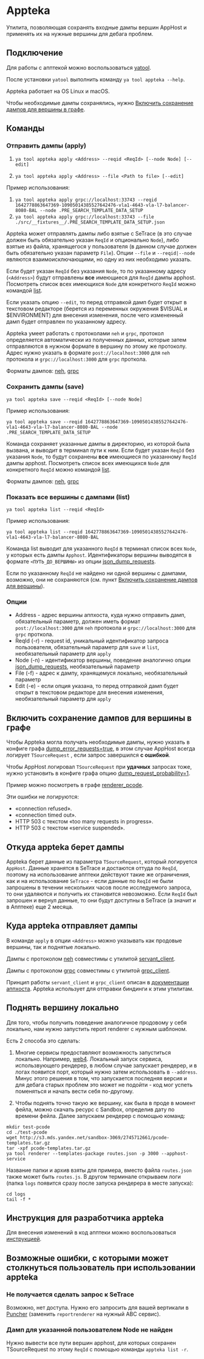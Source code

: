 # Appteka

Утилита, позволяющая сохранять входные дампы вершин AppHost и применять их на нужные вершины для дебага проблем.

## Подключение

Для работы с апптекой можно воспользоваться [yatool](https://wiki.yandex-team.ru/yatool/distrib/).

После установки `yatool` выполнить команду `ya tool appteka --help`.

Appteka работает на OS Linux и macOS.

Чтобы необходимые дампы сохранялись, нужно [Включить сохранение дампов для вершины в графе](#vklyuchitь-sohranenie-dampov-dlya-vershiny-v-grafe).


## Команды

### Отправить дампы (apply)

1. `ya tool appteka apply <Address> --reqid <ReqId> [--node Node] [--edit]`

2. `ya tool appteka apply <Address> --file <Path to file> [--edit]`

Пример использования:

1. `ya tool appteka apply grpc://localhost:33743 --reqid 1642778863647369-10905014385527642476-vla1-4643-vla-l7-balancer-8080-BAL --node .PRE_SEARCH_TEMPLATE_DATA_SETUP`
2. `ya tool appteka apply grpc://localhost:33743 --file ./src/__fixtures__/.PRE_SEARCH_TEMPLATE_DATA_SETUP.json`

Appteka может отправлять дампы либо взятые с SeTrace (в это случае должен быть обязательно указан `ReqId` и опционально `Node`), либо взятые из файла, хранящегося у пользователя (в данном случае должен быть обязательно указан параметр `File`). Опции `--file` и `--reqid|--node` являются взаимоисключающими, но одну из них необходимо указать. 

Если будет указан `ReqId` без указания `Node`, то по указанному адресу (`<Address>`) будут отправлены **все** имеющиеся для `ReqId` дампы apphost. Посмотреть список всех имеющихся `Node` для конкретного `ReqId` можно командой [list](#pokazatь-vse-vershiny-s-dampami-list).

Если указать опцию `--edit`, то перед отправкой дамп будет открыт в текстовом редакторе (берется из переменных окружения $VISUAL и $ENVIRONMENT) для внесения изменения, после чего измененный дамп будет отправлен по указанному адресу.

Appteka умеет работать с протоколами `neh` и `grpc`, протокол определяется автоматически из полученных данных, которые затем отправляются в нужном формате в вершину по этому же протоколу. Адрес нужно указать в формате `post://localhost:3000` для `neh` протокола и `grpc://localhost:3000` для `grpc` проткола.

Форматы дампов: [neh](https://a.yandex-team.ru/arc_vcs/frontend/projects/infratest/packages/appteka/src/__fixtures__/.WEB_SEARCH.WEB1.NOAPACHE_ADJUSTER.json), [grpc](https://a.yandex-team.ru/arc_vcs/frontend/projects/infratest/packages/appteka/src/__fixtures__/.PRE_SEARCH_TEMPLATE_DATA_SETUP.json)

### Сохранить дампы (save)

`ya tool appteka save --reqid <ReqId> [--node Node]`

Пример использования:

`ya tool appteka save --reqid 1642778863647369-10905014385527642476-vla1-4643-vla-l7-balancer-8080-BAL --node .PRE_SEARCH_TEMPLATE_DATA_SETUP`

Команда сохраняет указанные дампы в директорию, из которой была вызвана, и выводит в терминал пути к ним. Если будет указан `ReqId` без указания `Node`, то будут сохранены **все** имеющиеся по указанному `ReqId` дампы apphost. Посмотреть список всех имеющихся `Node` для конкретного `ReqId` можно командой [list](#pokazatь-vse-vershiny-s-dampami-list).

Форматы дампов: [neh](https://a.yandex-team.ru/arc_vcs/frontend/projects/infratest/packages/appteka/src/__fixtures__/.WEB_SEARCH.WEB1.NOAPACHE_ADJUSTER.json), [grpc](https://a.yandex-team.ru/arc_vcs/frontend/projects/infratest/packages/appteka/src/__fixtures__/.PRE_SEARCH_TEMPLATE_DATA_SETUP.json)

### Показать все вершины с дампами (list)

`ya tool appteka list --reqid <ReqId>`

Пример использования:

`ya tool appteka list --reqid 1642778863647369-10905014385527642476-vla1-4643-vla-l7-balancer-8080-BAL`


Команда list выводит для указанного `ReqId` в терминал список всех `Node`, у которых есть дампы `Apphost`.
Идентификаторы вершины выводятся в формате `<ПУТЬ_ДО_ВЕРШИНЫ>` из опции [json_dump_requests](https://docs.yandex-team.ru/apphost/pages/cgi#json_dump_requests).

Если по указанному `ReqId` не найдено ни одной вершины с дампами, возможно, они не сохраняются (см. пункт [Включить сохранение дампов для вершины](##vklyuchitь-sohranenie-dampov-dlya-vershiny-v-grafe)).

### Опции

* Address  - адрес вершины аппхоста, куда нужно отправить дамп, обязательный параметр, должен иметь формат `post://localhost:3000` для `neh` протокола и `grpc://localhost:3000` для `grpc` проткола.
* ReqId (-r)  - request id, уникальный идентификатор запроса пользователя, обязательный параметр для `save` и `list`, необязательный параметр для `apply`
* Node (-n)  - идентификатор вершины, поведение аналогично опции [json_dump_requests](https://docs.yandex-team.ru/apphost/pages/cgi#json_dump_requests), необязательный параметр
* File (-f) - адрес к дампу, хранящемуся локально, необязательный параметр
* Edit (-e) - если опция указана, то перед отправкой дамп будет открыт в текстовом редакторе для внесения изменения, необязательный параметр для `apply`

## Включить сохранение дампов для вершины в графе

Чтобы Appteka могла получать необходимые дампы, нужно указать в конфиге графа [dump_error_requests=true](https://docs.yandex-team.ru/apphost/pages/node_params#logging_config), в этом случае AppHost всегда логирует `TSourceRequest` , если запрос завершился **с ошибкой**.

Чтобы AppHost логировал `TSourceRequest` при **удачных** запросах тоже, нужно установить в конфиге графа опцию [dump_request_probability=1](https://docs.yandex-team.ru/apphost/pages/node_params#logging_config).

Пример можно посмотреть в графе [renderer_pcode](https://horizon.z.yandex-team.ru/backends/json/RENDERER_PCODE/9049009/trunk).

Эти ошибки не логируются:
* «connection refused».
* «connection timed out».
* HTTP 503 с текстом «too many requests in progress».
* HTTP 503 c текстом «service suspended».

## Откуда appteka берет дампы

Appteka берет данные из параметра `TSourceRequest`, который логируется `AppHost`. Данные хранятся в SeTrace и достаются оттуда по `ReqId`, поэтому на использование апптеки действуют такие же ограничения, как и на использование `SeTrace` - если данные по `ReqId` не были запрошены в течении нескольких часов после исследуемого запроса, то они удаляются и получить их становится невозможно. Если `ReqId` был запрошен и вернул данные, то они будут доступны в SeTrace (а значит и в Апптеке) еще 2 месяца.

## Куда appteka отправляет дампы

В команде `apply` в опции `<Address>` можно указывать как продовые вершины, так и поднятые локально. 

Дампы с протоколом [neh](https://a.yandex-team.ru/arc_vcs/frontend/projects/infratest/packages/appteka/src/__fixtures__/.WEB_SEARCH.WEB1.NOAPACHE_ADJUSTER.json) совместимы с утилитой [servant_client](https://a.yandex-team.ru/arc/trunk/arcadia/apphost/tools/servant_client).

Дампы с протоколом [grpc](https://a.yandex-team.ru/arc_vcs/frontend/projects/infratest/packages/appteka/src/__fixtures__/.PRE_SEARCH_TEMPLATE_DATA_SETUP.json) совместимы с утилитой [grpc_client](https://a.yandex-team.ru/arc/trunk/arcadia/apphost/tools/grpc_client).

Принцип работы `servant_client` и `grpc_client` описан в [документации аппхоста](https://docs.yandex-team.ru/apphost/pages/manual_requests). Appteka использует для отправки биндинги к этим утилитам. 

## Поднять вершину локально

Для того, чтобы получить поведение аналогичное продовому у себя локально, нам нужно запустить report renderer с нужным шаблоном.

Есть 2 способа это сделать:

1) Многие сервисы предоставляют возможность запуститься локально. Например, [web4](https://a.yandex-team.ru/arcadia/frontend/projects/web4). Локальный запуск сервиса, использвующего рендерер, в любом случае запускает рендерер, и в логах появится порт, который нужно затем использовать в `--address`. Минус этого решения в том, что запускается последняя версия и для дебага старых проблем это может не подойти - код мог успеть поменяться и начать вести себя по-другому.

2) Чтобы поднять точно такую же вершину, как была в проде в момент фейла, можно скачать ресурс с Sandbox, определив дату по времени фейла. Далее запускаем рендерер с помощью команд:
```
mkdir test-pcode
cd ./test-pcode
wget http://s3.mds.yandex.net/sandbox-3069/2745712661/pcode-templates.tar.gz
tar -xpf pcode-templates.tar.gz
ya tool renderer --templates-package routes.json -p 3000 --apphost-service
```
Название папки и архив взяты для примера, вместо файла `routes.json` также может быть `routes.js`.
В другом терминале открываем логи (папка `logs` появится сразу после запуска рендерера в месте запуска):

```
cd logs
tail -f *
```

## Инструкция для разработчика appteka

Для внесения изменений в код апптеки можно воспользоваться [инструкцией](https://a.yandex-team.ru/arc_vcs/frontend/projects/infratest/packages/appteka/DEV.md).

## Возможные ошибки, с которыми может столкнуться пользователь при использовании appteka
### Не получается сделать запрос к SeTrace
Возможно, нет доступа. Нужно его запросить для вашей вертикали в [Puncher](https://puncher.yandex-team.ru/?create_destinations=setrace.yandex-team.ru&create_locations=vpn,office&create_ports=80%2C%20443&create_protocol=tcp&create_sources=%40srv_svc_reportrenderer%40&create_until=persistent) (заменить `reportrenderer` на нужный ABC сервис).

### Дамп для указанной пользователем Node не найден
Нужно вывести все пути вершин apphost, для которых сохранен TSourceRequest по этому `ReqId` c помощью команды `appteka list -r`.
